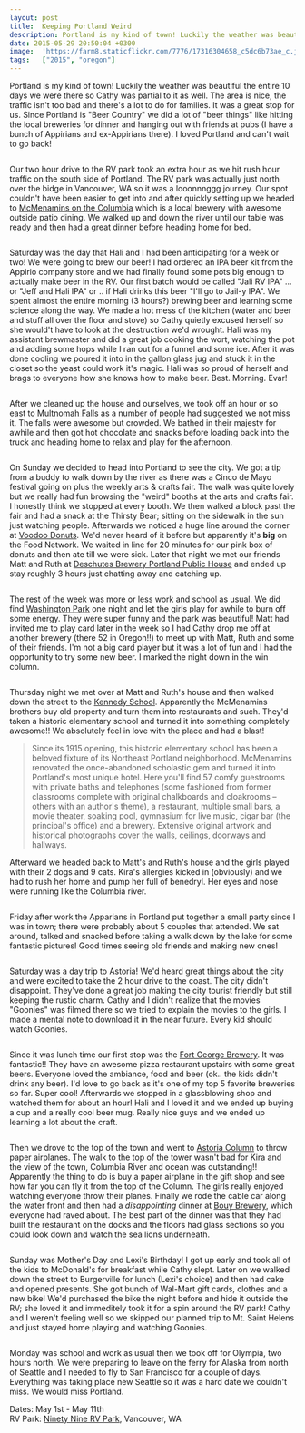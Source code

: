 ```yaml
---
layout: post
title:  Keeping Portland Weird
description: Portland is my kind of town! Luckily the weather was beautiful the entire 1...
date: 2015-05-29 20:50:04 +0300
image:  'https://farm8.staticflickr.com/7776/17316304658_c5dc6b73ae_c.jpg'
tags:   ["2015", "oregon"]
---
```

<p>Portland is my kind of town! Luckily the weather was beautiful the entire 10 days we were there so Cathy was partial to it as well. The area is nice, the traffic isn't too bad and there's a lot to do for families. It was a great stop for us. Since Portland is &quot;Beer Country&quot; we did a lot of &quot;beer things&quot; like hitting the local breweries for dinner and hanging out with friends at pubs (I have a bunch of Appirians and ex-Appirians there). I loved Portland and can't wait to go back!</p>
<p><img src="https://farm9.staticflickr.com/8722/16883705403_b091f48c9f_c.jpg" alt="" ></p>
<p>Our two hour drive to the RV park took an extra hour as we hit rush hour traffic on the south side of Portland. The RV park was actually just north over the bidge in Vancouver, WA so it was a looonnnggg journey. Our spot couldn't have been easier to get into and after quickly setting up we headed to <a href="http://www.mcmenamins.com/299-mcmenamins-on-the-columbia-home">McMenamins on the Columbia</a> which is a local brewery with awesome outside patio dining. We walked up and down the river until our table was ready and then had a great dinner before heading home for bed.</p>
<p><img src="https://farm9.staticflickr.com/8725/16881479024_17d4f871bb_c.jpg" alt="" ></p>
<p>Saturday was the day that Hali and I had been anticipating for a week or two! We were going to brew our beer! I had ordered an IPA beer kit from the Appirio company store and we had finally found some pots big enough to actually make beer in the RV. Our first batch would be called &quot;Jali RV IPA&quot; ... or &quot;Jeff and Hali IPA&quot; or .. if Hali drinks this beer &quot;I'll go to Jail-y IPA&quot;. We spent almost the entire morning (3 hours?) brewing beer and learning some science along the way. We made a hot mess of the kitchen (water and beer and stuff all over the floor and stove) so Cathy quietly excused herself so she would't have to look at the destruction we'd wrought. Hali was my assistant brewmaster and did a great job cooking the wort, watching the pot and adding some hops while I ran out for a funnel and some ice. After it was done cooling we poured it into in the gallon glass jug and stuck it in the closet so the yeast could work it's magic. Hali was so proud of herself and brags to everyone how she knows how to make beer. Best. Morning. Evar!</p>
<p><img src="https://farm9.staticflickr.com/8805/17316275508_8655617cff_c.jpg" alt="" ></p>
<p>After we cleaned up the house and ourselves, we took off an hour or so east to <a href="http://www.oregon.com/attractions/multnomah_falls">Multnomah Falls</a> as a number of people had suggested we not miss it. The falls were awesome but crowded. We bathed in their majesty for awhile and then got hot chocolate and snacks before loading back into the truck and heading home to relax and play for the afternoon.</p>
<p><img src="https://farm9.staticflickr.com/8732/17477806566_9a6a5ee038_c.jpg" alt="" ></p>
<p>On Sunday we decided to head into Portland to see the city. We got a tip from a buddy to walk down by the river as there was a Cinco de Mayo festival going on plus the weekly arts &amp; crafts fair.	The walk was quite lovely but we really had fun browsing the &quot;weird&quot; booths at the arts and crafts fair. I honestly think we stopped at every booth. We then walked a block past the fair and had a snack at the Thirsty Bear; sitting on the sidewalk in the sun just watching people. Afterwards we noticed a huge line around the corner at <a href="http://voodoodoughnut.com">Voodoo Donuts</a>. We'd never heard of it before but apparently it's <strong>big</strong> on the Food Network. We waited in line for 20 minutes for our pink box of donuts and then ate till we were sick. Later that night we met our friends Matt and Ruth at <a href="http://www.deschutesbrewery.com/locations/portland">Deschutes Brewery Portland Public House</a> and ended up stay roughly 3 hours just chatting away and catching up.</p>
<p><img src="https://farm9.staticflickr.com/8746/16883899753_ce03f5e4bb_c.jpg" alt="" ></p>
<p>The rest of the week was more or less work and school as usual. We did find <a href="http://www.portlandoregon.gov/parks/finder/index.cfm?&amp;propertyid=841&amp;action=viewpark">Washington Park</a> one night and let the girls play for awhile to burn off some energy. They were super funny and the park was beautiful! Matt had invited me to play card later in the week so I had Cathy drop me off at another brewery (there 52 in Oregon!!) to meet up with Matt, Ruth and some of their friends. I'm not a big card player but it was a lot of fun and I had the opportunity to try some new beer. I marked the night down in the win column.</p>
<p><img src="https://farm6.staticflickr.com/5323/16884135053_7b9a4473b6_c.jpg" alt="" ></p>
<p>Thursday night we met over at Matt and Ruth's house and then walked down the street to the <a href="http://www.mcmenamins.com/427-kennedy-school-home">Kennedy School</a>. Apparently the McMenamins brothers buy old property and turn them into restaurants and such. They'd taken a historic elementary school and turned it into something completely awesome!! We absolutely feel in love with the place and had a blast!</p>
<blockquote>
<p>Since its 1915 opening, this historic elementary school has been a beloved fixture of its Northeast Portland neighborhood. McMenamins renovated the once-abandoned scholastic gem and turned it into Portland's most unique hotel. Here you'll find 57 comfy guestrooms with private baths and telephones (some fashioned from former classrooms complete with original chalkboards and cloakrooms – others with an author's theme), a restaurant, multiple small bars, a movie theater, soaking pool, gymnasium for live music, cigar bar (the principal's office) and a brewery. Extensive original artwork and historical photographs cover the walls, ceilings, doorways and hallways.</p>
</blockquote>
<p>Afterward we headed back to Matt's and Ruth's house and the girls played with their 2 dogs and 9 cats. Kira's allergies kicked in (obviously) and we had to rush her home and pump her full of benedryl. Her eyes and nose were running like the Columbia river.</p>
<p><img src="https://farm6.staticflickr.com/5325/17498216976_85ac9d5e46_c.jpg" alt="" ></p>
<p>Friday after work the Apparians in Portland put together a small party since I was in town; there were probably about 5 couples that attended. We sat around, talked and snacked before taking a walk down by the lake for some fantastic pictures! Good times seeing old friends and making new ones!</p>
<p><img src="https://farm8.staticflickr.com/7769/16881898414_699f689851_c.jpg" alt="" ></p>
<p>Saturday was a day trip to Astoria! We'd heard great things about the city and were excited to take the 2 hour drive to the coast. The city didn't disappoint. They've done a great job making the city tourist friendly but still keeping the rustic charm. Cathy and I didn't realize that the movies &quot;Goonies&quot; was filmed there so we tried to explain the movies to the girls. I made a mental note to download it in the near future. Every kid should watch Goonies.</p>
<p><img src="https://farm9.staticflickr.com/8754/17316881070_c4e54fa180_c.jpg" alt="" ></p>
<p>Since it was lunch time our first stop was the <a href="http://www.fortgeorgebrewery.com/">Fort George Brewery</a>. It was fantastic!! They have an awesome pizza restaurant upstairs with some great beers. Everyone loved the ambiance, food and beer (ok.. the kids didn't drink any beer). I'd love to go back as it's one of my top 5 favorite breweries so far. Super cool! Afterwards we stopped in a glassblowing shop and watched them for about an hour! Hali and I loved it and we ended up buying a cup and a really cool beer mug. Really nice guys and we ended up learning a lot about the craft.</p>
<p><img src="https://farm6.staticflickr.com/5330/17317040688_ddbb3db598_c.jpg" alt="" ></p>
<p>Then we drove to the top of the town and went to <a href="http://astoriacolumn.org/">Astoria Column</a> to throw paper airplanes. The walk to the top of the tower wasn't bad for Kira and the view of the town, Columbia River and ocean was outstanding!! Apparently the thing to do is buy a paper airplane in the gift shop and see how far you can fly it from the top of the Column. The girls really enjoyed watching everyone throw their planes. Finally we rode the cable car along the water front and then had a <em>disappointing</em> dinner at <a href="http://www.bouybeer.com">Bouy Brewery</a>, which everyone had raved about. The best part of the dinner was that they had built the restaurant on the docks and the floors had glass sections so you could look down and watch the sea lions underneath.</p>
<p><img src="https://farm8.staticflickr.com/7799/16886493664_6b5d478e80_c.jpg" alt="" ></p>
<p>Sunday was Mother's Day and Lexi's Birthday! I got up early and took all of the kids to McDonald's for breakfast while Cathy slept. Later on we walked down the street to Burgerville for lunch (Lexi's choice) and then had cake and opened presents. She got bunch of Wal-Mart gift cards, clothes and a new bike! We'd purchased the bike the night before and hide it outside the RV; she loved it and immeditely took it for a spin around the RV park! Cathy and I weren't feeling well so we skipped our planned trip to Mt. Saint Helens and just stayed home playing and watching Goonies.</p>
<p><img src="https://farm9.staticflickr.com/8830/17506549592_a98cca0dcc_c.jpg" alt="" ></p>
<p>Monday was school and work as usual then we took off for Olympia, two hours north. We were preparing to leave on the ferry for Alaska from north of Seattle and I needed to fly to San Francisco for a couple of days. Everything was taking place new Seattle so it was a hard date we couldn't miss. We would miss Portland.</p>
<p>Dates: May 1st - May 11th<br>
RV Park: <a href="http://www.99rvpark.net">Ninety Nine RV Park</a>, Vancouver, WA</p>

